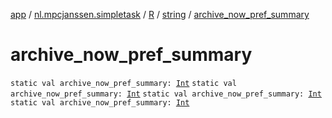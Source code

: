 [app](../../../index.md) / [nl.mpcjanssen.simpletask](../../index.md) / [R](../index.md) / [string](index.md) / [archive_now_pref_summary](.)

# archive_now_pref_summary

`static val archive_now_pref_summary: `[`Int`](https://kotlinlang.org/api/latest/jvm/stdlib/kotlin/-int/index.html)
`static val archive_now_pref_summary: `[`Int`](https://kotlinlang.org/api/latest/jvm/stdlib/kotlin/-int/index.html)
`static val archive_now_pref_summary: `[`Int`](https://kotlinlang.org/api/latest/jvm/stdlib/kotlin/-int/index.html)
`static val archive_now_pref_summary: `[`Int`](https://kotlinlang.org/api/latest/jvm/stdlib/kotlin/-int/index.html)